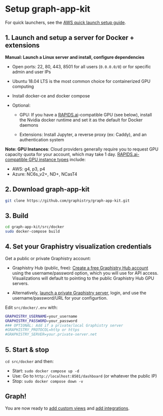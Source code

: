 # Setup graph-app-kit

For quick launchers, see the [AWS quick launch setup guide](setup.md).

## 1. Launch and setup a server for Docker + extensions

**Manual: Launch a Linux server and install, configure dependencies**

* Open ports: 22, 80, 443, 8501 for all users (`0.0.0.0/0`) or for specific admin and user IPs

* Ubuntu 18.04 LTS is the most common choice for containerized GPU computing

* Install docker-ce and docker compose

* Optional:
   * GPU: If you have a [RAPIDS.ai](https://www.rapids.ai)-compatible GPU (see below), install the Nvidia docker runtime and set it as the default for Docker daemons

   * Extensions: Install Jupyter, a reverse proxy (ex: Caddy), and an authentication system

**Note: GPU Instances**: Cloud providers generally require you to request GPU capacity quota for your account, which may take 1 day. [RAPIDS.ai-compatible GPU instance types](https://github.com/graphistry/graphistry-cli/blob/master/hardware-software.md#cloud) include:

* AWS: g4, p3, p4
* Azure: NC6s_v2+, ND+, NCasT4

## 2. Download graph-app-kit

```bash
git clone https://github.com/graphistry/graph-app-kit.git
```

## 3. Build

```bash
cd graph-app-kit/src/docker
sudo docker-compose build
```

## 4. Set your Graphistry visualization credentials

Get a public or private Graphistry account:

* Graphistry Hub (public, free): [Create a free Graphistry Hub account](https://hub.graphistry.com/) using the username/password option, which you will use for API access. Visualizations will default to pointing to the public Graphistry Hub GPU servers.

* Alternatively, [launch a private Graphistry server](https://www.graphistry.com/get-started), login, and use the username/password/URL for your configurtion.

Edit `src/docker/.env` with:

```bash
GRAPHISTRY_USERNAME=your_username
GRAPHISTRY_PASSWORD=your_password
### OPTIONAL: Add if a private/local Graphistry server
#GRAPHISTRY_PROTOCOL=http or https
#GRAPHISTRY_SERVER=your.private-server.net
```

## 5. Start & stop

`cd src/docker` and then:

* Start: `sudo docker compose up -d`
* Use: Go to `http://localhost:8501/dashboard` (or whatever the public IP)
* Stop: `sudo docker compose down -v`

## Graph!

You are now ready to [add custom views](views.md) and [add integrations](extend.md).